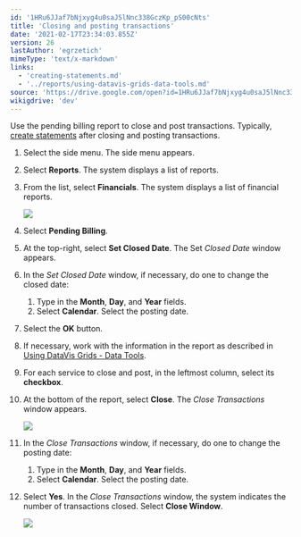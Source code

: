 ```yaml
---
id: '1HRu6JJaf7bNjxyg4u0saJ5lNnc338GczKp_pS00cNts'
title: 'Closing and posting transactions'
date: '2021-02-17T23:34:03.855Z'
version: 26
lastAuthor: 'egrzetich'
mimeType: 'text/x-markdown'
links:
  - 'creating-statements.md'
  - '../reports/using-datavis-grids-data-tools.md'
source: 'https://drive.google.com/open?id=1HRu6JJaf7bNjxyg4u0saJ5lNnc338GczKp_pS00cNts'
wikigdrive: 'dev'
---
```

Use the pending billing report to close and post transactions. Typically, [create statements](creating-statements.md) after closing and posting transactions.
1. Select the side menu. The side menu appears.
2. Select <strong>Reports</strong>. The system displays a list of reports.
3. From the list, select <strong>Financials</strong>. The system displays a list of financial reports.

   <img src="../closing-and-posting-transactions.assets/42281d901684ce13c2ba663c2ca33a47.png" />

4. Select <strong>Pending Billing</strong>.
5. At the top-right, select <strong>Set Closed Date</strong>. The Set <em>Closed Date</em> window appears.
6. In the <em>Set Closed Date</em> window, if necessary, do one to change the closed date:
   1. Type in the <strong>Month</strong>, <strong>Day</strong>, and <strong>Year</strong> fields.
   2. Select <strong>Calendar</strong>. Select the posting date.
1. Select the <strong>OK</strong> button.
2. If necessary, work with the information in the report as described in [Using DataVis Grids - Data Tools](../reports/using-datavis-grids-data-tools.md).
3. For each service to close and post, in the leftmost column, select its <strong>checkbox</strong>.
4. At the bottom of the report, select <strong>Close</strong>. The <em>Close Transactions</em> window appears.

   <img src="../closing-and-posting-transactions.assets/14d4657f7b3add8173297fdfc9adedc5.png" />

5. In the <em>Close Transactions</em> window, if necessary, do one to change the posting date:
   1. Type in the <strong>Month</strong>, <strong>Day</strong>, and <strong>Year</strong> fields.
   2. Select <strong>Calendar</strong>. Select the posting date.
1. Select <strong>Yes</strong>. In the <em>Close Transactions</em> window, the system indicates the number of transactions closed. Select <strong>Close Window</strong>.

   <img src="../closing-and-posting-transactions.assets/9724da7dfe632eb22e772c2340f644a6.png" />


